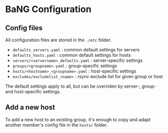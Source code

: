 BaNG Configuration
==================

Config files
------------

All configuration files are stored in the `./etc` folder.

  * `defaults_servers.yaml`              : common default settings for servers
  * `defaults_hosts.yaml`                : common default settings for hosts
  * `servers/<servername>_defaults.yaml` : server-specific settings
  * `groups/<groupname>.yaml`            : group-specific settings
  * `hosts/<hostname>_<groupname>.yaml`  : host-specific settings
  * `excludes/excludelist_<name>`        : rsync exclude list for given group or host

The default settings apply to all, but can be overriden by server-, group- and host-specific settings.


Add a new host
--------------

To add a new host to an existing group, it's enough to copy and adapt another member's config file in the `hosts/` folder.
